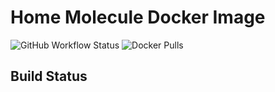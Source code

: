 # Home Molecule Docker Image

![GitHub Workflow Status](https://img.shields.io/github/workflow/status/pipseed/docker-bionic-ansible/Build) ![Docker Pulls](https://img.shields.io/docker/pulls/pipseed/docker-bionic-ansible)


## Build Status



